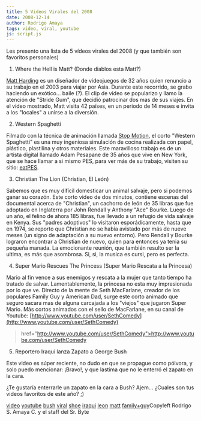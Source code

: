 ```yaml
---
title: 5 Videos Virales del 2008
date: 2008-12-14
author: Rodrigo Amaya
tags: video, viral, youtube
js: script.js
---
```


Les presento una lista de 5 vídeos virales del 2008 (y que también son
      favoritos personales)

1. Where the Hell is Matt? (Donde diablos esta
      Matt?)

[Matt Harding](http://www.wherethehellismatt.com/) es un
      diseñador de videojuegos de 32 años quien renuncio a su trabajo en el 2003 para viajar por
      Asia. Durante este recorrido, se grabo haciendo un exótico... baile (?).
El clip de
      video se popularizo y llamo la atención de "Stride Gum", que decidió patrocinar dos mas de sus
      viajes. En el vídeo mostrado, Matt visita 42 países, en un periodo de 14 meses e invita a los
      "locales" a unirse a la diversión.

2. Western Spaghetti

Filmado con
      la técnica de animación llamada [Stop Motion](http://www.srbyte.com/2008/11/stop-motion-fcil-y-divertido.html), el corto "Western Spaghetti" es una muy ingeniosa simulación de cocina
      realizada con papel, plástico, plastilina y otros materiales. Este maravilloso trabajo es de
      un artista digital llamado Adam Pesapane de 35 años que vive en New York, que se hace llamar a
      si mismo PES, para ver más de su trabajo, visiten su sitio: [eatPES](http://www.eatpes.com/index.html).

3. Christian The Lion (Christian, El
      León)

Sabemos que
      es muy difícil domesticar un animal salvaje, pero si podemos ganar su corazón. Este corto
      video de dos minutos, contiene escenas del documental acerca de "Christian", un cachorro de
      león de 35 libras que fue adoptado en Inglaterra por John Rendall y Anthony "Ace" Bourke.
      Luego de un año, el felino de ahora 185 libras, fue llevado a un refugio de vida salvaje en
      Kenya. Sus "padres adoptivos" lo visitaron esporádicamente, hasta que en 1974, se reporto que
      Christian no se había avistado por más de nueve meses (un signo de adaptación a su nuevo
      entorno). Pero Rendall y Bourke lograron encontrar a Christian de nuevo, quien para entonces
      ya tenia su pequeña manada.
La emocionante reunión, que también resulto ser la
      ultima, es más que asombrosa. Si, si, la musica es cursi, pero es perfecta.

4. Super Mario Rescues The
      Princess (Super Mario Rescata a la Princesa)

Mario al fin
      vence a sus enemigos y rescata a la mujer que tanto tiempo ha tratado de salvar.
      Lamentablemente, la princesa no esta muy impresionada por lo que ve. Directo de la mente de
      Seth MacFarlane, creador de los populares Family Guy y American Dad, surge este corto animado
      que seguro sacara mas de alguna carcajada a los "viejos" que jugaron Super Mario.
Más cortos animados con el sello de MacFarlane, en su canal de Youtube:
[http://www.youtube.com/user/SethComedy](http://www.youtube.com/user/SethComedy)
>  href="http://www.youtube.com/user/SethComedy">http://www.youtube.com/user/SethComedy

5. Reportero Iraquí lanza Zapato a
      George Bush

Este video es
      súper reciente, no dudo en que se propague como pólvora, y solo puedo mencionar: ¡Bravo!, y
      que lastima que no le enterró el zapato en la cara.

¿Te
      gustaría enterrarle un zapato en la cara a Bush? Ajem... ¿Cuales son tus videos
      favoritos de este año? ;)

[video](http://www.blogalaxia.com/tags/video) [youtube](http://www.blogalaxia.com/tags/youtube) [bush](http://www.blogalaxia.com/tags/bush) [viral](http://www.blogalaxia.com/tags/viral) [shoe](http://www.blogalaxia.com/tags/shoe) [iraqui](http://www.blogalaxia.com/tags/iraqui) [leon](http://www.blogalaxia.com/tags/leon) [matt](http://www.blogalaxia.com/tags/matt) [family+guy](http://www.blogalaxia.com/tags/family+guy)Copyleft Rodrigo S. Amaya C. y el staff del Sr.
      Byte